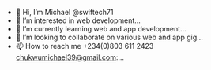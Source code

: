 - 👋 Hi, I’m Michael @swiftech71
- 👀 I’m interested in web development...
- 🌱 I’m currently learning  web and app development...
- 💞️ I’m looking to collaborate on various web and app gig...
- 📫 How to reach me +234(0)803 611 2423 chukwumichael39@gmail.com:...

<!---
swiftech71/swiftech71 is a ✨ special ✨ repository because its `README.md` (this file) appears on your GitHub profile.
You can click the Preview link to take a look at your changes.
--->
